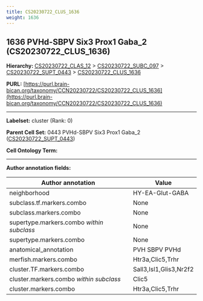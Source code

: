 ```yaml
---
title: CS20230722_CLUS_1636
weight: 1636
---
```

## 1636 PVHd-SBPV Six3 Prox1 Gaba_2 (CS20230722_CLUS_1636)
<b>Hierarchy: </b>
[CS20230722_CLAS_12](../CS20230722_CLAS_12) >
[CS20230722_SUBC_097](../CS20230722_SUBC_097) >
[CS20230722_SUPT_0443](../CS20230722_SUPT_0443) >
[CS20230722_CLUS_1636](../CS20230722_CLUS_1636)

**PURL:** [https://purl.brain-bican.org/taxonomy/CCN20230722/CS20230722_CLUS_1636](https://purl.brain-bican.org/taxonomy/CCN20230722/CS20230722_CLUS_1636)

---


**Labelset:** cluster (Rank: 0)

**Parent Cell Set:** 0443 PVHd-SBPV Six3 Prox1 Gaba_2 ([CS20230722_SUPT_0443](../CS20230722_SUPT_0443))



**Cell Ontology Term:** 

[MARKER GENES.]: #


---

[TRANSFERRED ANNOTATIONS.]: #


[AUTHOR ANNOTATION FIELDS.]: #


**Author annotation fields:**

| Author annotation | Value |
|-------------------|-------|
|neighborhood|HY-EA-Glut-GABA|
|subclass.tf.markers.combo|None|
|subclass.markers.combo|None|
|supertype.markers.combo _within subclass_|None|
|supertype.markers.combo|None|
|anatomical_annotation|PVH SBPV PVHd|
|merfish.markers.combo|Htr3a,Clic5,Trhr|
|cluster.TF.markers.combo|Sall3,Isl1,Glis3,Nr2f2|
|cluster.markers.combo _within subclass_|Clic5|
|cluster.markers.combo|Htr3a,Clic5,Trhr|
